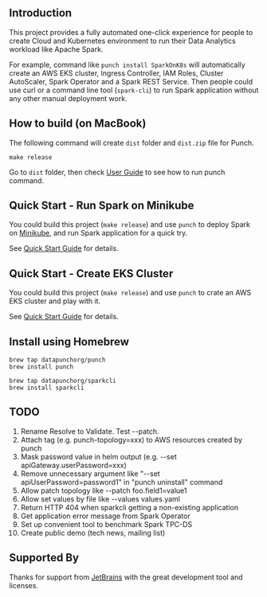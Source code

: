 
## Introduction

This project provides a fully automated one-click experience for people to create Cloud and Kubernetes environment 
to run their Data Analytics workload like Apache Spark.

For example, command like `punch install SparkOnK8s` will automatically create an AWS EKS cluster, Ingress Controller, 
IAM Roles, Cluster AutoScaler, Spark Operator and a Spark REST Service. Then people could use curl or a command line 
tool (`spark-cli`) to run Spark application without any other manual deployment work.

## How to build (on MacBook)

The following command will create `dist` folder and `dist.zip` file for Punch.

```
make release
```

Go to `dist` folder, then check [User Guide](UserGuide.md) to see how to run punch command.

## Quick Start - Run Spark on Minikube

You could build this project (`make release`) and use `punch` to deploy Spark on [Minikube](https://minikube.sigs.k8s.io/docs/start/), and run Spark application for a quick try.

See [Quick Start Guide](QuickStart_Minikube.md) for details.

## Quick Start - Create EKS Cluster

You could build this project (`make release`) and use `punch` to crate an AWS EKS cluster and play with it.

See [Quick Start Guide](QuickStart_CreateEks.md) for details.


## Install using Homebrew

```
brew tap datapunchorg/punch
brew install punch

brew tap datapunchorg/sparkcli
brew install sparkcli
```

## TODO

1. Rename Resolve to Validate. Test --patch.
2. Attach tag (e.g. punch-topology=xxx) to AWS resources created by punch
3. Mask password value in helm output (e.g. --set apiGateway.userPassword=xxx)
4. Remove unnecessary argument like "--set apiUserPassword=password1" in "punch uninstall" command
5. Allow patch topology like --patch foo.field1=value1
6. Allow set values by file like --values values.yaml
7. Return HTTP 404 when sparkcli getting a non-existing application
8. Get application error message from Spark Operator
9. Set up convenient tool to benchmark Spark TPC-DS
10. Create public demo (tech news, mailing list)

## Supported By

Thanks for support from [JetBrains](https://jb.gg/OpenSourceSupport) with the great development tool and licenses.

